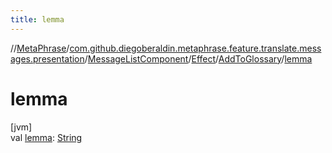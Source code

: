 ```yaml
---
title: lemma
---
```

//[MetaPhrase](../../../../../index.html)/[com.github.diegoberaldin.metaphrase.feature.translate.messages.presentation](../../../index.html)/[MessageListComponent](../../index.html)/[Effect](../index.html)/[AddToGlossary](index.html)/[lemma](lemma.html)



# lemma



[jvm]\
val [lemma](lemma.html): [String](https://kotlinlang.org/api/latest/jvm/stdlib/kotlin/-string/index.html)




